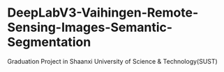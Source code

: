 # DeepLabV3-Vaihingen-Remote-Sensing-Images-Semantic-Segmentation
Graduation Project in Shaanxi University of Science &amp; Technology(SUST)
